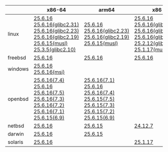 ||x86-64|arm64|x86|ppc64le|armv7|armel|
| --- | --- | --- | --- | --- | --- | --- |
|linux|[25.6.16](https://github.com/roswell/sbcl_head/releases/download/25.6.16/sbcl-25.6.16-x86-64-linux-binary.tar.bz2)<br />[25.6.16(glibc2.31)](https://github.com/roswell/sbcl_head/releases/download/25.6.16/sbcl-25.6.16-x86-64-linux-glibc2.31-binary.tar.bz2)<br />[25.6.16(glibc2.23)](https://github.com/roswell/sbcl_head/releases/download/25.6.16/sbcl-25.6.16-x86-64-linux-glibc2.23-binary.tar.bz2)<br />[25.6.16(glibc2.19)](https://github.com/roswell/sbcl_head/releases/download/25.6.16/sbcl-25.6.16-x86-64-linux-glibc2.19-binary.tar.bz2)<br />[25.6.15(musl)](https://github.com/roswell/sbcl_head/releases/download/25.6.15/sbcl-25.6.15-x86-64-linux-musl-binary.tar.bz2)<br />[25.3.5(glibc2.10)](https://github.com/roswell/sbcl_head/releases/download/25.3.5/sbcl-25.3.5-x86-64-linux-glibc2.10-binary.tar.bz2)<br />|[25.6.16](https://github.com/roswell/sbcl_head/releases/download/25.6.16/sbcl-25.6.16-arm64-linux-binary.tar.bz2)<br />[25.6.16(glibc2.23)](https://github.com/roswell/sbcl_head/releases/download/25.6.16/sbcl-25.6.16-arm64-linux-glibc2.23-binary.tar.bz2)<br />[25.6.16(glibc2.19)](https://github.com/roswell/sbcl_head/releases/download/25.6.16/sbcl-25.6.16-arm64-linux-glibc2.19-binary.tar.bz2)<br />[25.6.15(musl)](https://github.com/roswell/sbcl_head/releases/download/25.6.15/sbcl-25.6.15-arm64-linux-musl-binary.tar.bz2)<br />|[25.6.16](https://github.com/roswell/sbcl_head/releases/download/25.6.16/sbcl-25.6.16-x86-linux-binary.tar.bz2)<br />[25.6.16(glibc2.31)](https://github.com/roswell/sbcl_head/releases/download/25.6.16/sbcl-25.6.16-x86-linux-glibc2.31-binary.tar.bz2)<br />[25.6.16(glibc2.23)](https://github.com/roswell/sbcl_head/releases/download/25.6.16/sbcl-25.6.16-x86-linux-glibc2.23-binary.tar.bz2)<br />[25.6.16(glibc2.19)](https://github.com/roswell/sbcl_head/releases/download/25.6.16/sbcl-25.6.16-x86-linux-glibc2.19-binary.tar.bz2)<br />[25.2.12(glibc2.10)](https://github.com/roswell/sbcl_head/releases/download/25.2.12/sbcl-25.2.12-x86-linux-glibc2.10-binary.tar.bz2)<br />[25.1.17(musl)](https://github.com/roswell/sbcl_head/releases/download/25.1.17/sbcl-25.1.17-x86-linux-musl-binary.tar.bz2)<br />|[25.6.16](https://github.com/roswell/sbcl_head/releases/download/25.6.16/sbcl-25.6.16-ppc64le-linux-binary.tar.bz2)<br />[25.6.16(glibc2.23)](https://github.com/roswell/sbcl_head/releases/download/25.6.16/sbcl-25.6.16-ppc64le-linux-glibc2.23-binary.tar.bz2)<br />[25.6.16(glibc2.19)](https://github.com/roswell/sbcl_head/releases/download/25.6.16/sbcl-25.6.16-ppc64le-linux-glibc2.19-binary.tar.bz2)<br />|[25.6.15](https://github.com/roswell/sbcl_head/releases/download/25.6.15/sbcl-25.6.15-armv7-linux-binary.tar.bz2)<br />|[25.1.17](https://github.com/roswell/sbcl_head/releases/download/25.1.17/sbcl-25.1.17-armel-linux-binary.tar.bz2)<br />|
|freebsd|[25.6.16](https://github.com/roswell/sbcl_head/releases/download/25.6.16/sbcl-25.6.16-x86-64-freebsd-binary.tar.bz2)<br />|[25.6.16](https://github.com/roswell/sbcl_head/releases/download/25.6.16/sbcl-25.6.16-arm64-freebsd-binary.tar.bz2)<br />|[25.6.16](https://github.com/roswell/sbcl_head/releases/download/25.6.16/sbcl-25.6.16-x86-freebsd-binary.tar.bz2)<br />||||
|windows|[25.6.16](https://github.com/roswell/sbcl_head/releases/download/25.6.16/sbcl-25.6.16-x86-64-windows-binary.tar.bz2)<br />[25.6.16(msi)](https://github.com/roswell/sbcl_head/releases/download/25.6.16/sbcl-25.6.16-x86-64-windows-binary.msi)<br />||||||
|openbsd|[25.6.16(7.4)](https://github.com/roswell/sbcl_head/releases/download/25.6.16/sbcl-25.6.16-x86-64-openbsd-7.4-binary.tar.bz2)<br />[25.6.16](https://github.com/roswell/sbcl_head/releases/download/25.6.16/sbcl-25.6.16-x86-64-openbsd-binary.tar.bz2)<br />[25.6.16(7.5)](https://github.com/roswell/sbcl_head/releases/download/25.6.16/sbcl-25.6.16-x86-64-openbsd-7.5-binary.tar.bz2)<br />[25.6.16(7.3)](https://github.com/roswell/sbcl_head/releases/download/25.6.16/sbcl-25.6.16-x86-64-openbsd-7.3-binary.tar.bz2)<br />[25.6.16(7.2)](https://github.com/roswell/sbcl_head/releases/download/25.6.16/sbcl-25.6.16-x86-64-openbsd-7.2-binary.tar.bz2)<br />[25.6.16(7.1)](https://github.com/roswell/sbcl_head/releases/download/25.6.16/sbcl-25.6.16-x86-64-openbsd-7.1-binary.tar.bz2)<br />[25.6.15(6.9)](https://github.com/roswell/sbcl_head/releases/download/25.6.15/sbcl-25.6.15-x86-64-openbsd-6.9-binary.tar.bz2)<br />|[25.6.16(7.1)](https://github.com/roswell/sbcl_head/releases/download/25.6.16/sbcl-25.6.16-arm64-openbsd-7.1-binary.tar.bz2)<br />[25.6.16](https://github.com/roswell/sbcl_head/releases/download/25.6.16/sbcl-25.6.16-arm64-openbsd-binary.tar.bz2)<br />[25.6.16(7.4)](https://github.com/roswell/sbcl_head/releases/download/25.6.16/sbcl-25.6.16-arm64-openbsd-7.4-binary.tar.bz2)<br />[25.6.15(7.5)](https://github.com/roswell/sbcl_head/releases/download/25.6.15/sbcl-25.6.15-arm64-openbsd-7.5-binary.tar.bz2)<br />[25.6.15(7.3)](https://github.com/roswell/sbcl_head/releases/download/25.6.15/sbcl-25.6.15-arm64-openbsd-7.3-binary.tar.bz2)<br />[25.6.15(7.2)](https://github.com/roswell/sbcl_head/releases/download/25.6.15/sbcl-25.6.15-arm64-openbsd-7.2-binary.tar.bz2)<br />[25.6.15(6.9)](https://github.com/roswell/sbcl_head/releases/download/25.6.15/sbcl-25.6.15-arm64-openbsd-6.9-binary.tar.bz2)<br />|||||
|netbsd|[25.6.16](https://github.com/roswell/sbcl_head/releases/download/25.6.16/sbcl-25.6.16-x86-64-netbsd-binary.tar.bz2)<br />|[25.6.15](https://github.com/roswell/sbcl_head/releases/download/25.6.15/sbcl-25.6.15-arm64-netbsd-binary.tar.bz2)<br />|[24.12.7](https://github.com/roswell/sbcl_head/releases/download/24.12.7/sbcl-24.12.7-x86-netbsd-binary.tar.bz2)<br />||||
|darwin|[25.6.16](https://github.com/roswell/sbcl_head/releases/download/25.6.16/sbcl-25.6.16-x86-64-darwin-binary.tar.bz2)<br />|[25.6.15](https://github.com/roswell/sbcl_head/releases/download/25.6.15/sbcl-25.6.15-arm64-darwin-binary.tar.bz2)<br />|||||
|solaris|[25.6.16](https://github.com/roswell/sbcl_head/releases/download/25.6.16/sbcl-25.6.16-x86-64-solaris-binary.tar.bz2)<br />||[25.1.17](https://github.com/roswell/sbcl_head/releases/download/25.1.17/sbcl-25.1.17-x86-solaris-binary.tar.bz2)<br />||||
